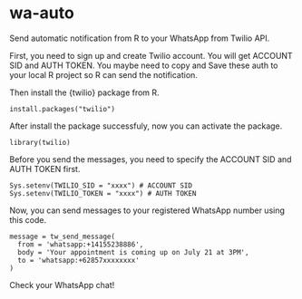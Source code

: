 # wa-auto

Send automatic notification from R to your WhatsApp from Twilio API.

First, you need to sign up and create Twilio account. You will get ACCOUNT SID and AUTH TOKEN. You maybe need to copy and Save these auth to your local R project so R can send the notification.  

Then install the {twilio} package from R.

```
install.packages("twilio")
```

After install the package successfuly, now you can activate the package.

```
library(twilio)
```

Before you send the messages, you need to specify the ACCOUNT SID and AUTH TOKEN first.

```
Sys.setenv(TWILIO_SID = "xxxx") # ACCOUNT SID
Sys.setenv(TWILIO_TOKEN = "xxxx") # AUTH TOKEN
```

Now, you can send messages to your registered WhatsApp number using this code.

```
message = tw_send_message( 
  from = 'whatsapp:+14155238886',  
  body = 'Your appointment is coming up on July 21 at 3PM',      
  to = 'whatsapp:+62857xxxxxxxx' 
) 
```
Check your WhatsApp chat!
